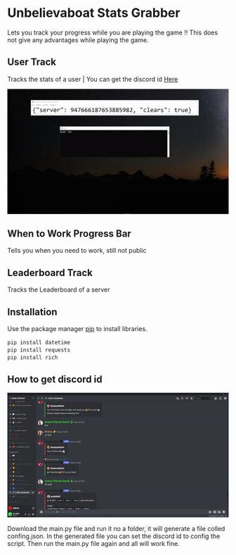 # Unbelievaboat Stats Grabber

Lets you track your progress while you are playing the game
‼ This does not give any advantages while playing the game.

## User Track

Tracks the stats of a user | You can get the discord id [Here](https://github.com/MarkinoTeck/unbelievaboat_stats_grabber/blob/main/README.md#how-to-get-discord-id)

<img src="img/track.gif">


## When to Work Progress Bar

Tells you when you need to work, still not public


## Leaderboard Track

Tracks the Leaderboard of a server


## Installation

Use the package manager [pip](https://pip.pypa.io/en/stable/) to install libraries.

```cmd
pip install datetime
pip install requests
pip install rich
```
## How to get discord id
<img src="img/copy-id.gif">

Download the main.py file and run it no a folder, it will generate a file colled confing.json. 
In the generated file you can set the discord id to config the script.
Then run the main.py file again and all will work fine.
